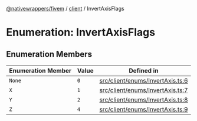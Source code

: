 [@nativewrappers/fivem](../../README.md) / [client](../README.md) / InvertAxisFlags

# Enumeration: InvertAxisFlags

## Enumeration Members

| Enumeration Member | Value | Defined in |
| ------ | ------ | ------ |
| `None` | `0` | [src/client/enums/InvertAxis.ts:6](https://github.com/nativewrappers/fivem/blob/5ebb4b78605d0cb7cf468eefa811c3a586dedc74/src/client/enums/InvertAxis.ts#L6) |
| `X` | `1` | [src/client/enums/InvertAxis.ts:7](https://github.com/nativewrappers/fivem/blob/5ebb4b78605d0cb7cf468eefa811c3a586dedc74/src/client/enums/InvertAxis.ts#L7) |
| `Y` | `2` | [src/client/enums/InvertAxis.ts:8](https://github.com/nativewrappers/fivem/blob/5ebb4b78605d0cb7cf468eefa811c3a586dedc74/src/client/enums/InvertAxis.ts#L8) |
| `Z` | `4` | [src/client/enums/InvertAxis.ts:9](https://github.com/nativewrappers/fivem/blob/5ebb4b78605d0cb7cf468eefa811c3a586dedc74/src/client/enums/InvertAxis.ts#L9) |
